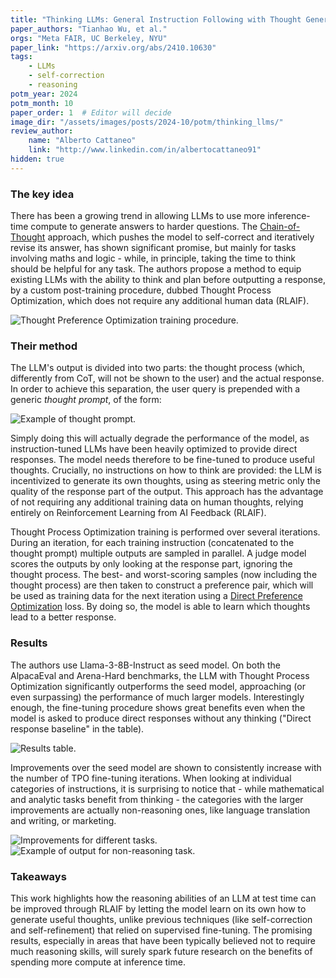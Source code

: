 ```yaml
---
title: "Thinking LLMs: General Instruction Following with Thought Generation"
paper_authors: "Tianhao Wu, et al."
orgs: "Meta FAIR, UC Berkeley, NYU"
paper_link: "https://arxiv.org/abs/2410.10630"
tags:
    - LLMs
    - self-correction
    - reasoning
potm_year: 2024
potm_month: 10
paper_order: 1  # Editor will decide
image_dir: "/assets/images/posts/2024-10/potm/thinking_llms/"
review_author:
    name: "Alberto Cattaneo"
    link: "http://www.linkedin.com/in/albertocattaneo91"
hidden: true
---
```


### The key idea

There has been a growing trend in allowing LLMs to use more inference-time compute to generate answers to harder questions. The [Chain-of-Thought](https://arxiv.org/abs/2201.11903) approach, which pushes the model to self-correct and iteratively revise its answer, has shown significant promise, but mainly for tasks involving maths and logic - while, in principle, taking the time to think should be helpful for any task. The authors propose a method to equip existing LLMs with the ability to think and plan before outputting a response, by a custom post-training procedure, dubbed Thought Process Optimization, which does not require any additional human data (RLAIF).   

<img src="{{ page.image_dir | append: 'fig1.png' | relative_url }}" alt="Thought Preference Optimization training procedure.">

### Their method

The LLM's output is divided into two parts: the thought process (which, differently from CoT, will not be shown to the user) and the actual response. In order to achieve this separation, the user query is prepended with a generic *thought prompt*, of the form:

<img src="{{ page.image_dir | append: 'thought_prompt.png' | relative_url }}" alt="Example of thought prompt.">

Simply doing this will actually degrade the performance of the model, as instruction-tuned LLMs have been heavily optimized to provide direct responses. The model needs therefore to be fine-tuned to produce useful thoughts. Crucially, no instructions on how to think are provided: the LLM is incentivized to generate its own thoughts, using as steering metric only the quality of the response part of the output. This approach has the advantage of not requiring any additional training data on human thoughts, relying entirely on Reinforcement Learning from AI Feedback (RLAIF).

Thought Process Optimization training is performed over several iterations. During an iteration, for each training instruction (concatenated to the thought prompt) multiple outputs are sampled in parallel. A judge model scores the outputs by only looking at the response part, ignoring the thought process. The best- and worst-scoring samples (now including the thought process) are then taken to construct a preference pair, which will be used as training data for the next iteration using a [Direct Preference Optimization](https://arxiv.org/abs/2305.18290) loss. By doing so, the model is able to learn which thoughts lead to a better response.

### Results

The authors use Llama-3-8B-Instruct as seed model. On both the AlpacaEval and Arena-Hard benchmarks, the LLM with Thought Process Optimization significantly outperforms the seed model, approaching (or even surpassing) the performance of much larger models. Interestingly enough, the fine-tuning procedure shows great benefits even when the model is asked to produce direct responses without any thinking ("Direct response baseline" in the table).

<img src="{{ page.image_dir | append: 'results.png' | relative_url }}" alt="Results table.">

Improvements over the seed model are shown to consistently increase with the number of TPO fine-tuning iterations. When looking at individual categories of instructions, it is surprising to notice that - while mathematical and analytic tasks benefit from thinking - the categories with the larger improvements are actually non-reasoning ones, like language translation and writing, or marketing.

<img src="{{ page.image_dir | append: 'fine_grained_results.png' | relative_url }}" alt="Improvements for different tasks.">

<img src="{{ page.image_dir | append: 'example.png' | relative_url }}" alt="Example of output for non-reasoning task.">

### Takeaways

This work highlights how the reasoning abilities of an LLM at test time can be improved through RLAIF by letting the model learn on its own how to generate useful thoughts, unlike previous techniques (like self-correction and self-refinement) that relied on supervised fine-tuning. The promising results, especially in areas that have been typically believed not to require much reasoning skills, will surely spark future research on the benefits of spending more compute at inference time.
